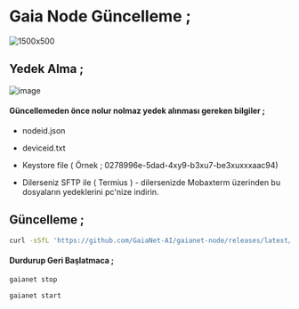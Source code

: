 # Gaia Node Güncelleme ; 

![1500x500](https://github.com/user-attachments/assets/0eca5de0-8355-4e8d-b2cc-9feb377e0af0)

## Yedek Alma ; 

![image](https://github.com/user-attachments/assets/759130a1-740a-4328-a723-4a222c1b5230)

#### Güncellemeden önce nolur nolmaz yedek alınması gereken bilgiler ; 

- nodeid.json

- deviceid.txt

- Keystore file ( Örnek ;  0278996e-5dad-4xy9-b3xu7-be3xuxxxaac94)

- Dilerseniz SFTP ile ( Termius ) - dilersenizde Mobaxterm üzerinden bu dosyaların yedeklerini pc'nize indirin.

## Güncelleme ; 

```bash
curl -sSfL 'https://github.com/GaiaNet-AI/gaianet-node/releases/latest/download/install.sh' | bash -s -- --upgrade
```

#### Durdurup Geri Başlatmaca ; 

```bash
gaianet stop
```

```bash
gaianet start
```
